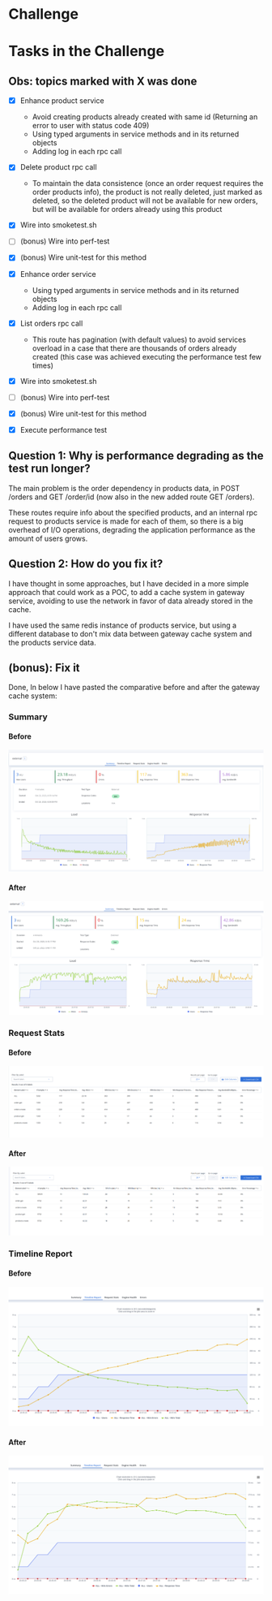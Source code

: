 # Challenge


# Tasks in the Challenge

## Obs: topics marked with X was done
- [X] Enhance product service
     * Avoid creating products already created with same id (Returning an error to user with status code 409)
     * Using typed arguments in service methods and in its returned objects
     * Adding log in each rpc call
  
- [X] Delete product rpc call
    * To maintain the data consistence (once an order request requires the order products info), the product is not really deleted, just marked as deleted, so the deleted product will not be available for new orders, but will be available for orders already using this product
- [x] Wire into smoketest.sh
- [ ] (bonus) Wire into perf-test
- [x] (bonus) Wire unit-test for this method
- [x] Enhance order service
     * Using typed arguments in service methods and in its returned objects
     * Adding log in each rpc call
- [x] List orders rpc call
    * This route has pagination (with default values) to avoid services overload in a case that there are thousands of orders already created (this case was achieved executing the performance test few times)
- [x] Wire into smoketest.sh
- [ ]  (bonus) Wire into perf-test
- [x] (bonus) Wire unit-test for this method
- [x] Execute performance test



## Question 1: Why is performance degrading as the test run longer?
The main problem is the order dependency in products data, in POST /orders and GET /order/id (now also in the new added route GET /orders).

These routes require info about the specified products, and an internal rpc request to products service is made for each of them, so there is a big overhead of I/O operations, degrading the application performance as the amount of users grows.

## Question 2: How do you fix it?
I have thought in some approaches, but I have decided in a more simple approach that could work as a POC, to add a cache system in gateway service, avoiding to use the network in favor of data already stored in the cache.

I have used the same redis instance of products service, but using a different database to don't mix data between gateway cache system and the products service data.


## (bonus): Fix it
Done, In below I have pasted the comparative before and after the gateway cache system:

### Summary

#### Before
![Before](test/performance_results/before3.png)

#### After

![After](test/performance_results/after3.png)

### Request Stats

#### Before
![Before](test/performance_results/before1.png)

#### After

![After](test/performance_results/after1.png)

### Timeline Report

#### Before
![Before](test/performance_results/before2.png)

#### After

![After](test/performance_results/after2.png)
